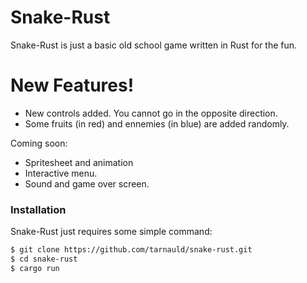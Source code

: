 # Snake-Rust

Snake-Rust is just a basic old school game written in Rust for the fun.

# New Features!

  - New controls added. You cannot go in the opposite direction.
  - Some fruits (in red) and ennemies (in blue) are added randomly.


Coming soon:
  - Spritesheet and animation 
  - Interactive menu.
  - Sound and game over screen.

### Installation

Snake-Rust just requires some simple command:

```sh
$ git clone https://github.com/tarnauld/snake-rust.git
$ cd snake-rust
$ cargo run
```
